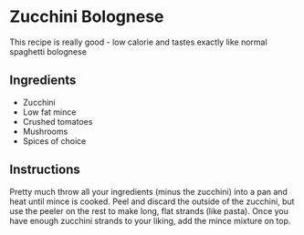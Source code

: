 # Zucchini Bolognese

This recipe is really good - low calorie and tastes exactly like normal spaghetti bolognese

## Ingredients

- Zucchini
- Low fat mince
- Crushed tomatoes
- Mushrooms
- Spices of choice

## Instructions

Pretty much throw all your ingredients (minus the zucchini) into a pan and heat until mince is cooked. Peel and discard the outside of the zucchini, but use the peeler on the rest to make long, flat strands (like pasta). Once you have enough zucchini strands to your liking, add the mince mixture on top.

